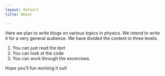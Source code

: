 ```yaml
---
layout: default
title: About

---
```


Here we plan to write blogs on various topics in physics.
We intend to write it for a very general audience. 
We have divided the content in three levels:

1. You can just read the text
2. You can look at the code
3. You can work through the excercises.

Hope you'll fun working it out!
